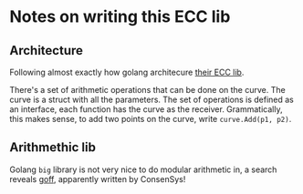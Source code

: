 # Notes on writing this ECC lib

## Architecture

Following almost exactly how golang architecure [their ECC lib](https://golang.org/src/crypto/elliptic/elliptic.go).

There's a set of arithmetic operations that can be done on the curve. The curve is a struct with all the parameters. The set of operations is defined as an interface, each function has the curve as the receiver. Grammatically, this makes sense, to add two points on the curve, write `curve.Add(p1, p2)`.

## Arithmethic lib

Golang `big` library is not very nice to do modular arithmetic in, a search reveals [goff](https://hackmd.io/@zkteam/goff), apparently written by ConsenSys!
